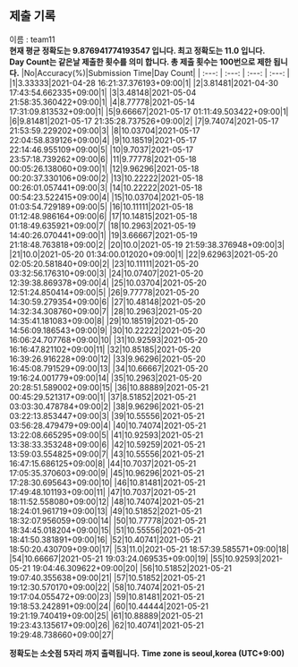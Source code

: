 


  
## 제출 기록  
이름 : team11  
**현재 평균 정확도는 9.876941774193547 입니다. 최고 정확도는 11.0 입니다.**  
**Day Count는 같은날 제출한 횟수를 의미 합니다. 총 제출 횟수는 100번으로 제한 됩니다.**
|No|Accuracy(%)|Submission Time|Day Count|
| :---: | :---: | :---: | :---: |
|1|3.33333|2021-04-28 16:21:37.376193+09:00|1|
|2|3.81481|2021-04-30 17:43:54.662335+09:00|1|
|3|3.48148|2021-05-04 21:58:35.360422+09:00|1|
|4|8.77778|2021-05-14 17:31:09.813532+09:00|1|
|5|9.66667|2021-05-17 01:11:49.503422+09:00|1|
|6|9.81481|2021-05-17 21:35:28.737526+09:00|2|
|7|9.74074|2021-05-17 21:53:59.229202+09:00|3|
|8|10.03704|2021-05-17 22:04:58.839126+09:00|4|
|9|10.18519|2021-05-17 22:14:46.955109+09:00|5|
|10|9.7037|2021-05-17 23:57:18.739262+09:00|6|
|11|9.77778|2021-05-18 00:05:26.138060+09:00|1|
|12|9.96296|2021-05-18 00:20:37.330106+09:00|2|
|13|10.22222|2021-05-18 00:26:01.057441+09:00|3|
|14|10.22222|2021-05-18 00:54:23.522415+09:00|4|
|15|10.03704|2021-05-18 01:03:54.729189+09:00|5|
|16|10.11111|2021-05-18 01:12:48.986164+09:00|6|
|17|10.14815|2021-05-18 01:18:49.635921+09:00|7|
|18|10.2963|2021-05-19 14:40:26.070441+09:00|1|
|19|3.66667|2021-05-19 21:18:48.763818+09:00|2|
|20|10.0|2021-05-19 21:59:38.376948+09:00|3|
|21|10.0|2021-05-20 01:34:00.012020+09:00|1|
|22|9.62963|2021-05-20 02:05:20.581840+09:00|2|
|23|10.11111|2021-05-20 03:32:56.176310+09:00|3|
|24|10.07407|2021-05-20 12:39:38.869378+09:00|4|
|25|10.03704|2021-05-20 12:51:24.850414+09:00|5|
|26|9.77778|2021-05-20 14:30:59.279354+09:00|6|
|27|10.48148|2021-05-20 14:32:34.308760+09:00|7|
|28|10.2963|2021-05-20 14:35:41.181083+09:00|8|
|29|10.18519|2021-05-20 14:56:09.186543+09:00|9|
|30|10.22222|2021-05-20 16:06:24.707768+09:00|10|
|31|10.92593|2021-05-20 16:16:47.821102+09:00|11|
|32|10.85185|2021-05-20 16:39:26.916228+09:00|12|
|33|9.96296|2021-05-20 16:45:08.791529+09:00|13|
|34|10.66667|2021-05-20 19:16:24.001779+09:00|14|
|35|10.2963|2021-05-20 20:28:51.589002+09:00|15|
|36|10.88889|2021-05-21 00:45:29.521317+09:00|1|
|37|8.51852|2021-05-21 03:03:30.478784+09:00|2|
|38|9.96296|2021-05-21 03:22:13.853447+09:00|3|
|39|10.55556|2021-05-21 03:56:28.479479+09:00|4|
|40|10.74074|2021-05-21 13:22:08.665295+09:00|5|
|41|10.92593|2021-05-21 13:38:33.353248+09:00|6|
|42|10.59259|2021-05-21 13:59:03.554825+09:00|7|
|43|10.55556|2021-05-21 16:47:15.686125+09:00|8|
|44|10.7037|2021-05-21 17:05:35.370603+09:00|9|
|45|10.96296|2021-05-21 17:28:30.695643+09:00|10|
|46|10.81481|2021-05-21 17:49:48.101193+09:00|11|
|47|10.7037|2021-05-21 18:11:52.558080+09:00|12|
|48|10.74074|2021-05-21 18:24:01.961719+09:00|13|
|49|10.51852|2021-05-21 18:32:07.956059+09:00|14|
|50|10.77778|2021-05-21 18:34:45.018204+09:00|15|
|51|10.55556|2021-05-21 18:41:50.381891+09:00|16|
|52|10.40741|2021-05-21 18:50:20.430709+09:00|17|
|53|11.0|2021-05-21 18:57:39.585571+09:00|18|
|54|10.66667|2021-05-21 19:03:24.069535+09:00|19|
|55|10.92593|2021-05-21 19:04:46.309622+09:00|20|
|56|10.51852|2021-05-21 19:07:40.355638+09:00|21|
|57|10.51852|2021-05-21 19:12:30.570170+09:00|22|
|58|10.74074|2021-05-21 19:17:04.055472+09:00|23|
|59|10.81481|2021-05-21 19:18:53.242891+09:00|24|
|60|10.44444|2021-05-21 19:21:19.740419+09:00|25|
|61|10.88889|2021-05-21 19:23:43.135617+09:00|26|
|62|10.40741|2021-05-21 19:29:48.738660+09:00|27|


**정확도는 소숫점 5자리 까지 출력됩니다.**
**Time zone is seoul,korea (UTC+9:00)**
